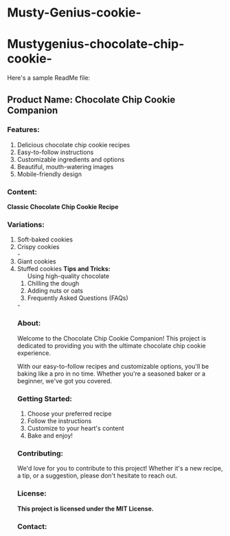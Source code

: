# Musty-Genius-cookie-
# Mustygenius-chocolate-chip-cookie-
Here's a sample ReadMe file:

<h2>Product Name: Chocolate Chip Cookie Companion</h2>

<h3>Features:</h3>
<ol> 
<li>Delicious chocolate chip cookie recipes</li> 
<li> Easy-to-follow instructions</li> 
<li>Customizable ingredients and options</li> 
<li>  Beautiful, mouth-watering images</li> 
<li> Mobile-friendly design</li> 
</ol>
<h3>Content:</h3>

<strong>Classic Chocolate Chip Cookie Recipe</strong>
<h3>Variations:</h3>
<ol>
    <li>Soft-baked cookies</li>
    <li>Crispy cookies</li>
    -<li> Giant cookies</li>
    <li> Stuffed cookies</ul>
<strong> Tips and Tricks:</strong>
    <ol>  Using high-quality chocolate
    <li> Chilling the dough</li>
    <li>Adding nuts or oats</li>
<li> Frequently Asked Questions (FAQs) </li>
</ol>-
<h3>About: </h3>

<p>Welcome to the Chocolate Chip Cookie Companion! This project is dedicated to providing you with the ultimate chocolate chip cookie experience. </p>
<p>With our easy-to-follow recipes and customizable options, you'll be baking like a pro in no time. Whether you're a seasoned baker or a beginner, we've got you covered.</p>

<h3>Getting Started:</h3>
<ol>
<li> Choose your preferred recipe</li>
<li>Follow the instructions</li>
<li>Customize to your heart's content</li>
<li> Bake and enjoy!</li>
</ol>

<h3>Contributing:</h3>

<p> We'd love for you to contribute to this project! Whether it's a new recipe, a tip, or a suggestion, please don't hesitate to reach out.</p>

<h3>License:</h3>

<strong>This project is licensed under the MIT License.</strong>

<h3>Contact:</h3>

